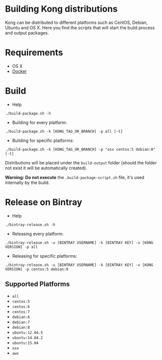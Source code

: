 # Building Kong distributions

Kong can be distributed to different platforms such as CentOS, Debian, Ubuntu and OS X. Here you find the scripts that will start the build process and output packages.

# Requirements

- OS X
- [Docker](https://www.docker.com/)

# Build

- Help

```shell
./build-package.sh -h
```

- Building for every platform:

```shell
./build-package.sh -k [KONG_TAG_OR_BRANCH] -p all [-t]
```

- Building for specific platforms:

```shell
./build-package.sh -k [KONG_TAG_OR_BRANCH] -p "osx centos:5 debian:8" [-t]
```

Distributions will be placed under the `build-output` folder (should the folder not exist it will be automatically created).

**Warning:** **Do not execute** the `.build-package-script.sh` file, it's used internally by the build.

# Release on Bintray

- Help

```shell
./bintray-release.sh -h
```

- Releasing every platform:

```shell
./bintray-release.sh -u [BINTRAY USERNAME] -k [BINTRAY KEY] -v [KONG VERSION] -p all
```

- Releasing for specific platforms:

```shell
./bintray-release.sh -u [BINTRAY USERNAME] -k [BINTRAY KEY] -v [KONG VERSION] -p centos:5 debian:8
```


## Supported Platforms

- `all`
- `centos:5`
- `centos:6`
- `centos:7`
- `debian:6`
- `debian:7`
- `debian:8`
- `ubuntu:12.04.5`
- `ubuntu:14.04.2`
- `ubuntu:15.04`
- `osx`
- `aws`

